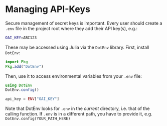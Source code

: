 # Managing API-Keys

Secure management of secret keys is important. Every user should create a `.env` file in the project root where they add their API key(s), e.g.:
```bash
OAI_KEY=ABC123
```

These may be accessed using Julia via the `DotEnv` library. First, install `DotEnv`:
```julia
import Pkg
Pkg.add("DotEnv")
```
Then, use it to access environmental variables from your `.env` file:
```julia
using DotEnv
DotEnv.config()

api_key = ENV["OAI_KEY"]
```

Note that DotEnv looks for `.env` in the *current* directory, i.e. that of the calling function. If `.env` is in a different path, you have to provide it, e.g. `DotEnv.config(YOUR_PATH_HERE)`